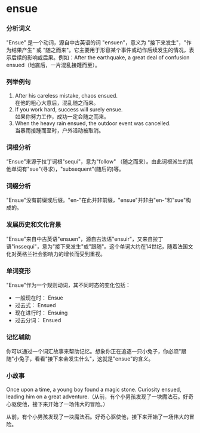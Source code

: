 # ensue

### 分析词义

  

"Ensue" 是一个动词，源自中古英语的词 "ensuen"，意义为 "接下来发生"，"作为结果产生" 或 "随之而来"。它主要用于形容某个事件或动作后续发生的情况，表示后续的影响或后果。例如：After the earthquake, a great deal of confusion ensued（地震后，一片混乱接踵而至）。

  

### 列举例句

  

1.  After his careless mistake, chaos ensued.  
    在他的粗心大意后，混乱随之而来。
2.  If you work hard, success will surely ensue.  
    如果你努力工作，成功一定会随之而来。
3.  When the heavy rain ensued, the outdoor event was cancelled.  
    当暴雨接踵而至时，户外活动被取消。

  

### 词根分析

  

“Ensue”来源于拉丁词根"sequi"，意为"follow" （随之而来）。由此词根派生的其他单词有"sue"(寻求)，"subsequent"(随后的)等。

  

### 词缀分析

  

"Ensue"没有前缀或后缀。"en-"在此并非前缀，"ensue"并非由"en-"和"sue"构成的。

  

### 发展历史和文化背景

  

"Ensue"来自中古英语"ensuen"，源自古法语"ensuir"，又来自拉丁语"inssequi"，意为"接下来发生"或"跟随"。这个单词大约在14世纪，随着法国文化对英格兰社会影响力的增长而受到重视。

  

### 单词变形

  

"Ensue"作为一个规则动词，其不同时态的变化包括：

  

*   一般现在时： Ensue
*   过去式： Ensued
*   现在进行时： Ensuing
*   过去分词： Ensued

  

### 记忆辅助

  

你可以通过一个词汇故事来帮助记忆。想象你正在追逐一只小兔子，你必须"跟随"小兔子，看看"接下来会发生什么"，这就是"ensue"的含义。

  

### 小故事

  

Once upon a time, a young boy found a magic stone. Curiosity ensued, leading him on a great adventure.（从前，有个小男孩发现了一块魔法石。好奇心驱使他，接下来开始了一场伟大的冒险。）

  

从前，有个小男孩发现了一块魔法石。好奇心驱使他，接下来开始了一场伟大的冒险。
